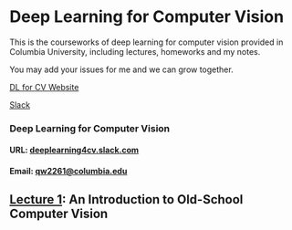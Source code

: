 # Deep Learning for Computer Vision
This is the courseworks of deep learning for computer vision provided in Columbia University, including lectures, homeworks and my notes.

You may add your issues for me and we can grow together.

[DL for CV Website](https://www.deeplearningforcomputervision.com/home/deep-learning-for-computer-vision)

[Slack](https://app.slack.com/client/TMZ6V7B5K/DMLKZQWCS)

### Deep Learning for Computer Vision

#### URL: [deeplearning4cv.slack.com](https://deeplearning4cv.slack.com/)

#### Email: qw2261@columbia.edu



## [Lecture 1](https://www.deeplearningforcomputervision.com/uploads/9/6/6/6/96660590/lecture_1.pdf): An Introduction to Old-School Computer Vision





